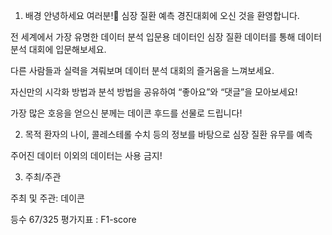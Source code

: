 1. 배경
안녕하세요 여러분!🙌 심장 질환 예측 경진대회에 오신 것을 환영합니다.

전 세계에서 가장 유명한 데이터 분석 입문용 데이터인 심장 질환 데이터를 통해 데이터 분석 대회에 입문해보세요.

다른 사람들과 실력을 겨뤄보며 데이터 분석 대회의 즐거움을 느껴보세요.

자신만의 시각화 방법과 분석 방법을 공유하여 “좋아요”와 “댓글”을 모아보세요!

가장 많은 호응을 얻으신 분께는 데이콘 후드를 선물로 드립니다!





2. 목적
환자의 나이, 콜레스테롤 수치 등의 정보를 바탕으로 심장 질환 유무를 예측

주어진 데이터 이외의 데이터는 사용 금지!





3. 주최/주관


주최 및 주관: 데이콘


등수
67/325 
평가지표 : F1-score
